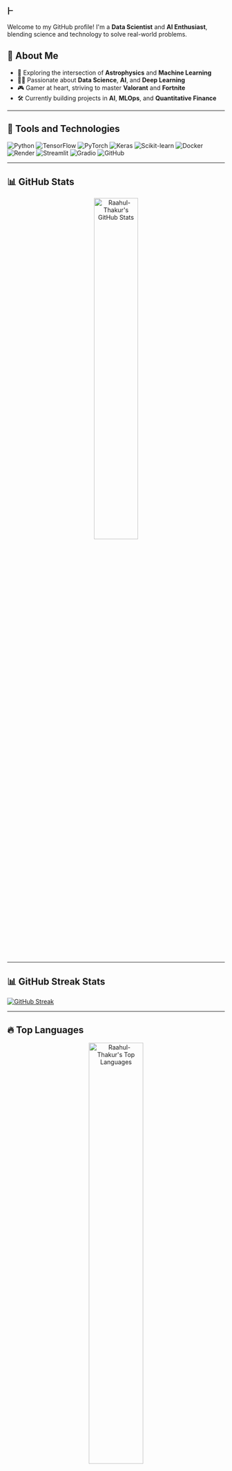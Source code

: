 <div style="font-size: 24px; font-family: Arial; overflow: hidden; white-space: nowrap; border-right: 2px solid black; width: 15ch; animation: typing 2s steps(15, end), blink .5s step-end infinite;">
  Hi there! I'm Rahul
</div>

<style>
  @keyframes typing {
    from { width: 0 }
    to { width: 15ch }
  }
  @keyframes blink {
    from, to { border-color: transparent }
    50% { border-color: black }
  }
</style>

Welcome to my GitHub profile! I'm a **Data Scientist** and **AI Enthusiast**, blending science and technology to solve real-world problems. 

## 🚀 About Me

- 🌌 Exploring the intersection of **Astrophysics** and **Machine Learning**
- 🧑‍💻 Passionate about **Data Science**, **AI**, and **Deep Learning**
- 🎮 Gamer at heart, striving to master **Valorant** and **Fortnite**
- 🛠 Currently building projects in **AI**, **MLOps**, and **Quantitative Finance**

---

## 🔧 Tools and Technologies

![Python](https://img.shields.io/badge/Python-3776AB?style=for-the-badge&logo=python&logoColor=white)
![TensorFlow](https://img.shields.io/badge/TensorFlow-FF6F00?style=for-the-badge&logo=tensorflow&logoColor=white)
![PyTorch](https://img.shields.io/badge/PyTorch-EE4C2C?style=for-the-badge&logo=pytorch&logoColor=white)
![Keras](https://img.shields.io/badge/Keras-D00000?style=for-the-badge&logo=keras&logoColor=white)
![Scikit-learn](https://img.shields.io/badge/Scikit--learn-F7931E?style=for-the-badge&logo=scikit-learn&logoColor=white)
![Docker](https://img.shields.io/badge/Docker-2496ED?style=for-the-badge&logo=docker&logoColor=white)
![Render](https://img.shields.io/badge/Render-46E3B7?style=for-the-badge&logo=render&logoColor=white)
![Streamlit](https://img.shields.io/badge/Streamlit-FF4B4B?style=for-the-badge&logo=streamlit&logoColor=white)
![Gradio](https://img.shields.io/badge/Gradio-20BFA9?style=for-the-badge&logo=gradio&logoColor=white)
![GitHub](https://img.shields.io/badge/GitHub-181717?style=for-the-badge&logo=github&logoColor=white)

---

## 📊 GitHub Stats

<div align="center">
  <img src="https://github-readme-stats.vercel.app/api?username=Raahul-Thakur&show_icons=true&theme=radical" alt="Raahul-Thakur's GitHub Stats" width="45%" />
</div>

---

## 📊 GitHub Streak Stats

[![GitHub Streak](https://github-streak-deploy-jzcz363oi-raahul-thakurs-projects.vercel.app/?user=Raahul-Thakur&theme=radical&hide_border=true)](https://github-streak-deploy-jzcz363oi-raahul-thakurs-projects.vercel.app)

---

## 🔥 Top Languages

<div align="center">
  <img src="https://github-readme-stats.vercel.app/api/top-langs/?username=Raahul-Thakur&layout=compact&theme=radical" alt="Raahul-Thakur's Top Languages" width="50%" />
</div>

---

## 💡 Featured Projects

### 🌟 [Computer Vision Challenge](https://github.com/Raahul-Thakur/Computer-Vision-Challenge-Fellowship.AI)
- Developed a deep learning model to classify flower images with high accuracy
- **Technologies**: Python, TensorFlow, Keras, Matplotlib

### 🌟 [Student Placement Prediction](https://github.com/Raahul-Thakur/Deploying-ML-Model-on-Render)
- Predicting student placements based on IQ and CGPA, deployed on Render
- **Technologies**: Python, Scikit-learn, Render, Flask

### 🌟 [Credit Card Usage Segmentation](https://github.com/Raahul-Thakur/Credit-Card-Usage-Segmentation-Using-Unsupervised-Learning)
- Clustered credit card users to identify usage patterns using unsupervised learning
- **Technologies**: Python, Scikit-learn, Matplotlib, Seaborn

### 🌟 [Stellar Classification](https://github.com/Raahul-Thakur/Stellar-Classification)
- Classified celestial objects like stars, galaxies, and quasars using supervised learning
- **Technologies**: Python, Scikit-learn, Pandas, Matplotlib

---

## 🌱 Fun Facts

- 🌍 I speak multiple languages and enjoy creating language-learning chatbots.
- 📚 I read 30 minutes every day and play chess and Sudoku for fun.
- 🧘‍♂️ Meditation and fitness are part of my daily routine.

---

## 🌟 Connect with Me

[![LinkedIn](https://img.shields.io/badge/LinkedIn-0077B5?style=for-the-badge&logo=linkedin&logoColor=white)](https://www.linkedin.com/in/rahul-t-171458190/)
[![Instagram](https://img.shields.io/badge/Instagram-E4405F?style=for-the-badge&logo=instagram&logoColor=white)](https://www.instagram.com/lifeofraahul)

---

## 🖥 Visitor Count
<div align="center">
  <img src="https://komarev.com/ghpvc/?username=Raahul-Thakur&color=blueviolet&style=flat-square" alt="Profile Views" />
</div>

